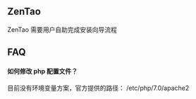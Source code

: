 ## ZenTao

ZenTao 需要用户自助完成安装向导流程

## FAQ

#### 如何修改 php 配置文件？

目前没有环境变量方案，官方提供的路径： /etc/php/7.0/apache2